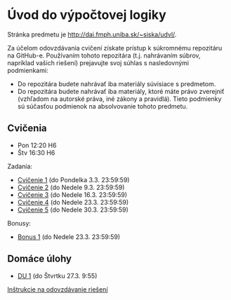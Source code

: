 Úvod do výpočtovej logiky
=========================

Stránka predmetu je http://dai.fmph.uniba.sk/~siska/udvl/.

Za účelom odovzdávania cvičení získate prístup k súkromnému repozitáru na GitHub-e.
Používaním tohoto repozitára (t.j. nahrávaním súbrov, napríklad vašich riešení) prejavujte
svoj súhlas s nasledovnými podmienkami:
- Do repozitára budete nahrávať iba materiály súvisiace s predmetom.
- Do repozitára budete nahrávať iba materiály, ktoré máte právo zverejniť
  (vzhľadom na autorské práva, iné zákony a pravidlá).
Tieto podmienky sú súčasťou podmienok na absolvovanie tohoto predmetu.

Cvičenia
--------
* Pon 12:20 H6
* Štv 16:30 H6

Zadania:

* [Cvičenie 1](cv01) (do Pondelka 3.3. 23:59:59)
* [Cvičenie 2](cv02) (do Nedele 9.3. 23:59:59)
* [Cvičenie 3](cv03) (do Nedele 16.3.  23:59:59)
* [Cvičenie 4](cv04) (do Nedele 23.3.  23:59:59)
* [Cvičenie 5](cv05) (do Nedele 30.3.  23:59:59)

Bonusy:

* [Bonus 1](bonus01) (do Nedele 23.3.  23:59:59)

Domáce úlohy
------------

* [DU 1](du01) (do Štvrtku 27.3. 9:55)

[Inštrukcie na odovzdávanie riešení](odovzdavanie.md)

